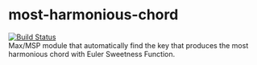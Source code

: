 # most-harmonious-chord
[![Build Status](https://travis-ci.org/overwatchcorp/most-harmonious-chord.svg?branch=master)](https://travis-ci.org/overwatchcorp/most-harmonious-chord)     
Max/MSP module that automatically find the key that produces the most harmonious chord with Euler Sweetness Function.